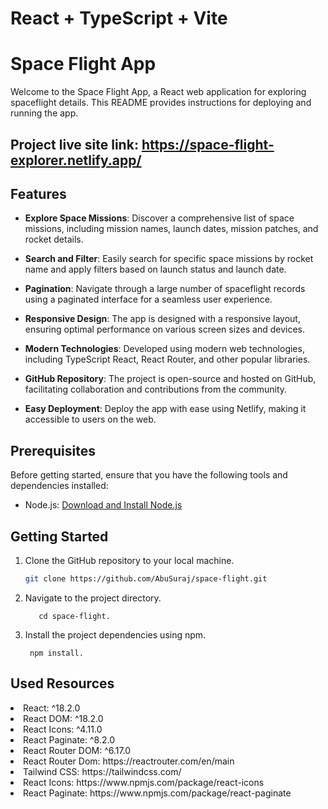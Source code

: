 # React + TypeScript + Vite
 # Space Flight App

Welcome to the Space Flight App, a React web application for exploring spaceflight details. This README provides instructions for deploying and running the app.

## Project live site link: https://space-flight-explorer.netlify.app/
## Features

- **Explore Space Missions**: Discover a comprehensive list of space missions, including mission names, launch dates, mission patches, and rocket details.

- **Search and Filter**: Easily search for specific space missions by rocket name and apply filters based on launch status and launch date.

- **Pagination**: Navigate through a large number of spaceflight records using a paginated interface for a seamless user experience.

- **Responsive Design**: The app is designed with a responsive layout, ensuring optimal performance on various screen sizes and devices.

- **Modern Technologies**: Developed using modern web technologies, including TypeScript React, React Router, and other popular libraries.

- **GitHub Repository**: The project is open-source and hosted on GitHub, facilitating collaboration and contributions from the community.

- **Easy Deployment**: Deploy the app with ease using Netlify, making it accessible to users on the web.

## Prerequisites

Before getting started, ensure that you have the following tools and dependencies installed:

- Node.js: [Download and Install Node.js](https://nodejs.org/)

## Getting Started

1. Clone the GitHub repository to your local machine.

   ```bash
   git clone https://github.com/AbuSuraj/space-flight.git

2. Navigate to the project directory.

   ```
      cd space-flight.

3. Install the project dependencies using npm.
   ```
    npm install.
## Used Resources 
<li>React: ^18.2.0</li>
<li>React DOM: ^18.2.0</li>
<li>React Icons: ^4.11.0</li>
<li>React Paginate: ^8.2.0</li>
<li>React Router DOM: ^6.17.0</li>
<li>React Router Dom: https://reactrouter.com/en/main</li>
<li>Tailwind CSS: https://tailwindcss.com/</li>
<li>React Icons: https://www.npmjs.com/package/react-icons</li>
<li>React Paginate: https://www.npmjs.com/package/react-paginate</li>